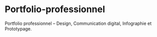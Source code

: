 # Portfolio-professionnel
Portfolio professionnel – Design, Communication digital, Infographie et Prototypage.
